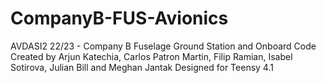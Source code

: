 # CompanyB-FUS-Avionics
AVDASI2 22/23 - Company B Fuselage Ground Station and Onboard Code
Created by Arjun Katechia, Carlos Patron Martin, Filip Ramian, Isabel Sotirova, Julian Bill and Meghan Jantak
Designed for Teensy 4.1
